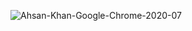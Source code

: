 

<!--
**utkarsh1810/utkarsh1810** is a ✨ _special_ ✨ repository because its `README.md` (this file) appears on your GitHub profile.

Here are some ideas to get you started:

- 🔭 I’m currently working on ...
- 🌱 I’m currently learning ...
- 👯 I’m looking to collaborate on ...
- 🤔 I’m looking for help with ...
- 💬 Ask me about ...
- 📫 How to reach me: ...
- 😄 Pronouns: ...
- ⚡ Fun fact: ...
-->
![Ahsan-Khan-Google-Chrome-2020-07](https://user-images.githubusercontent.com/42411352/89065529-7f6c3680-d389-11ea-8b4c-8fa379366e32.gif)
